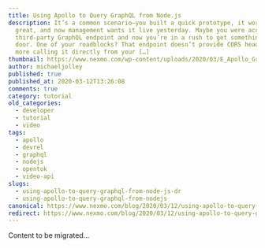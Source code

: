 ```yaml
---
title: Using Apollo to Query GraphQL from Node.js
description: It’s a common scenario—you built a quick prototype, it worked
  great, and now management wants it live yesterday. Maybe you were accessing a
  third-party GraphQL endpoint and now you’re in a rush to get something out the
  door. One of your roadblocks? That endpoint doesn’t provide CORS headers. No
  more calling it directly from your […]
thumbnail: https://www.nexmo.com/wp-content/uploads/2020/03/E_Apollo_GraphQL_1200x600.png
author: michaeljolley
published: true
published_at: 2020-03-12T13:26:08
comments: true
category: tutorial
old_categories:
  - developer
  - tutorial
  - video
tags:
  - apollo
  - devrel
  - graphql
  - nodejs
  - opentok
  - video-api
slugs:
  - using-apollo-to-query-graphql-from-node-js-dr
  - using-apollo-to-query-graphql-from-nodejs
canonical: https://www.nexmo.com/blog/2020/03/12/using-apollo-to-query-graphql-from-node-js-dr
redirect: https://www.nexmo.com/blog/2020/03/12/using-apollo-to-query-graphql-from-node-js-dr
---
```

Content to be migrated...